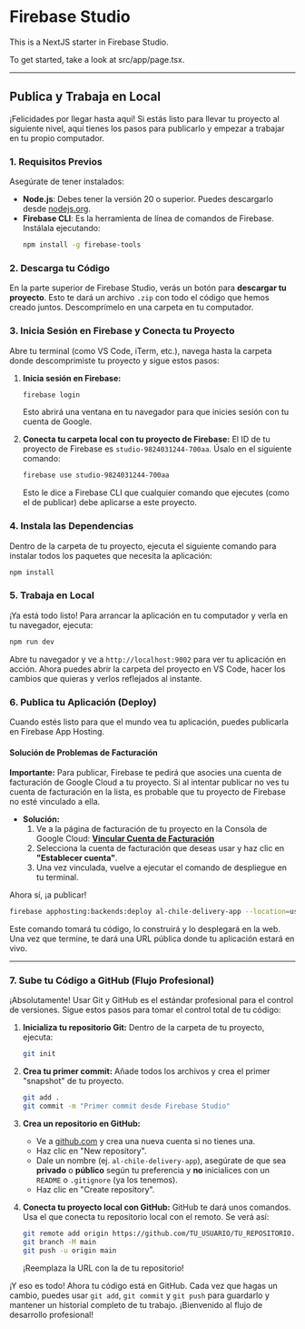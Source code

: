 # Firebase Studio

This is a NextJS starter in Firebase Studio.

To get started, take a look at src/app/page.tsx.

---

## Publica y Trabaja en Local

¡Felicidades por llegar hasta aquí! Si estás listo para llevar tu proyecto al siguiente nivel, aquí tienes los pasos para publicarlo y empezar a trabajar en tu propio computador.

### 1. Requisitos Previos

Asegúrate de tener instalados:

-   **Node.js**: Debes tener la versión 20 o superior. Puedes descargarlo desde [nodejs.org](https://nodejs.org/).
-   **Firebase CLI**: Es la herramienta de línea de comandos de Firebase. Instálala ejecutando:
    ```bash
    npm install -g firebase-tools
    ```

### 2. Descarga tu Código

En la parte superior de Firebase Studio, verás un botón para **descargar tu proyecto**. Esto te dará un archivo `.zip` con todo el código que hemos creado juntos. Descomprímelo en una carpeta en tu computador.

### 3. Inicia Sesión en Firebase y Conecta tu Proyecto

Abre tu terminal (como VS Code, iTerm, etc.), navega hasta la carpeta donde descomprimiste tu proyecto y sigue estos pasos:

1.  **Inicia sesión en Firebase:**
    ```bash
    firebase login
    ```
    Esto abrirá una ventana en tu navegador para que inicies sesión con tu cuenta de Google.

2.  **Conecta tu carpeta local con tu proyecto de Firebase:**
    El ID de tu proyecto de Firebase es `studio-9824031244-700aa`. Úsalo en el siguiente comando:
    ```bash
    firebase use studio-9824031244-700aa
    ```
    Esto le dice a Firebase CLI que cualquier comando que ejecutes (como el de publicar) debe aplicarse a este proyecto.

### 4. Instala las Dependencias

Dentro de la carpeta de tu proyecto, ejecuta el siguiente comando para instalar todos los paquetes que necesita la aplicación:

```bash
npm install
```

### 5. Trabaja en Local

¡Ya está todo listo! Para arrancar la aplicación en tu computador y verla en tu navegador, ejecuta:

```bash
npm run dev
```

Abre tu navegador y ve a `http://localhost:9002` para ver tu aplicación en acción. Ahora puedes abrir la carpeta del proyecto en VS Code, hacer los cambios que quieras y verlos reflejados al instante.

### 6. Publica tu Aplicación (Deploy)

Cuando estés listo para que el mundo vea tu aplicación, puedes publicarla en Firebase App Hosting.

#### **Solución de Problemas de Facturación**

**Importante:** Para publicar, Firebase te pedirá que asocies una cuenta de facturación de Google Cloud a tu proyecto. Si al intentar publicar no ves tu cuenta de facturación en la lista, es probable que tu proyecto de Firebase no esté vinculado a ella.

-   **Solución:**
    1.  Ve a la página de facturación de tu proyecto en la Consola de Google Cloud:
        [**Vincular Cuenta de Facturación**](https://console.cloud.google.com/billing/linkedaccount?project=studio-9824031244-700aa)
    2.  Selecciona la cuenta de facturación que deseas usar y haz clic en **"Establecer cuenta"**.
    3.  Una vez vinculada, vuelve a ejecutar el comando de despliegue en tu terminal.

Ahora sí, ¡a publicar!

```bash
firebase apphosting:backends:deploy al-chile-delivery-app --location=us-central1
```

Este comando tomará tu código, lo construirá y lo desplegará en la web. Una vez que termine, te dará una URL pública donde tu aplicación estará en vivo.

---

### 7. Sube tu Código a GitHub (Flujo Profesional)

¡Absolutamente! Usar Git y GitHub es el estándar profesional para el control de versiones. Sigue estos pasos para tomar el control total de tu código:

1.  **Inicializa tu repositorio Git:**
    Dentro de la carpeta de tu proyecto, ejecuta:
    ```bash
    git init
    ```

2.  **Crea tu primer commit:**
    Añade todos los archivos y crea el primer "snapshot" de tu proyecto.
    ```bash
    git add .
    git commit -m "Primer commit desde Firebase Studio"
    ```

3.  **Crea un repositorio en GitHub:**
    -   Ve a [github.com](https://github.com) y crea una nueva cuenta si no tienes una.
    -   Haz clic en "New repository".
    -   Dale un nombre (ej. `al-chile-delivery-app`), asegúrate de que sea **privado** o **público** según tu preferencia y **no** inicialices con un `README` o `.gitignore` (ya los tenemos).
    -   Haz clic en "Create repository".

4.  **Conecta tu proyecto local con GitHub:**
    GitHub te dará unos comandos. Usa el que conecta tu repositorio local con el remoto. Se verá así:
    ```bash
    git remote add origin https://github.com/TU_USUARIO/TU_REPOSITORIO.git
    git branch -M main
    git push -u origin main
    ```
    ¡Reemplaza la URL con la de tu repositorio!

¡Y eso es todo! Ahora tu código está en GitHub. Cada vez que hagas un cambio, puedes usar `git add`, `git commit` y `git push` para guardarlo y mantener un historial completo de tu trabajo. ¡Bienvenido al flujo de desarrollo profesional!
